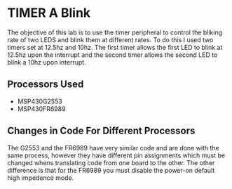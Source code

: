 # TIMER A Blink
The objective of this lab is to use the timer peripheral to control the bliking rate of two LEDS and blink them at different rates. To do this I used two timers set at 12.5hz and 10hz. The first timer allows the first LED to blink at 12.5hz upon the interrupt and the second timer allows the second LED to blink a 10hz upon interrupt. 

## Processors Used
* MSP430G2553
* MSP430FR6989

## Changes in Code For Different Processors
The G2553 and the FR6989 have very similar code and are done with the same process, however they have different pin assignments which must be changed whens translating code from one board to the other. The other difference is that for the FR6989 you must disable the power-on default high impedence mode.

